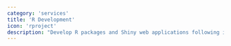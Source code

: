 ```yaml
---
category: 'services'
title: 'R Development'
icon: 'rproject'
description: "Develop R packages and Shiny web applications following industry's best practices. Data management and visualization of tabular, geo-spatial, image, and time series data."
---
```

